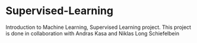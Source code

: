 # Supervised-Learning
Introduction to Machine Learning, Supervised Learning project. This project is done in collaboration with Andras Kasa and Niklas Long Schiefelbein
